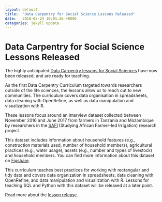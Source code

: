 ```yaml
---
layout: default
title:  "Data Carpentry for Social Science Lessons Released"
date:   2018-05-24 10:01:26 +0000
categories: jekyll update
---
```

# Data Carpentry for Social Science Lessons Released

The highly anticipated [Data Carpentry lessons for Social Sciences](http://www.datacarpentry.org/socialsci-workshop/) have now been released, and are ready for teaching. 

As the first Data Carpentry Curriculum targeted towards researchers outside of the life sciences, the lessons allow us to 
reach out to new communities. The curriculum covers data organisation in spreadsheets, data cleaning with OpenRefine, 
as well as data manipulation and visualization with R. 

These lessons focus around an interview dataset collected between November 2016 and June 2017 from farmers in Tanzania and Mozambique by researchers in the [SAFI](http://www.safi-research.org/) (Studying African Farmer-led Irrigation) research project. 

This dataset includes information about household features (e.g., construction materials used, number of household members), agricultural practices (e.g., water usage), assets (e.g., number and types of livestock) and household members. You can find more information about this dataset on [Figshare](https://doi.org/10.6084/m9.figshare.6262019.v1). 

This curriculum teaches best practices for working with rectangular and tidy data and covers data organization in spreadsheets, 
data cleaning with OpenRefine, and data manipulation and visualization with R. Lessons for teaching SQL and Python with this dataset will be released at a later point.

Read more about the [lesson release](https://carpentries.us14.list-manage.com/track/click?u=46d7513c798c6bd41e5f58f4a&id=be89a7ca0c&e=b0f726ae71).



